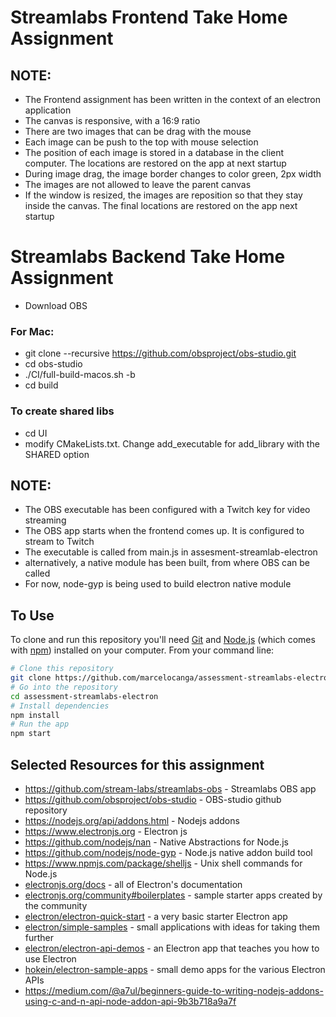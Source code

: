 # Streamlabs Frontend Take Home Assignment
## NOTE:
- The Frontend assignment has been written in the context of an electron application
- The canvas is responsive, with a 16:9 ratio
- There are two images that can be drag with the mouse
- Each image can be push to the top with mouse selection
- The position of each image is stored in a database in the client computer. The locations are restored on the app at next startup
- During image drag, the image border changes to color green, 2px width
- The images are not allowed to leave the parent canvas
- If the window is resized, the images are reposition so that they stay inside the canvas. The final locations are restored on the app next startup

# Streamlabs Backend Take Home Assignment

- Download OBS
### For Mac:
- git clone --recursive https://github.com/obsproject/obs-studio.git
- cd obs-studio
- ./CI/full-build-macos.sh -b
- cd build
### To create shared libs
- cd UI
- modify CMakeLists.txt. Change add_executable for add_library with the SHARED option

## NOTE:

- The OBS executable has been configured with a Twitch key for video streaming
- The OBS app starts when the frontend comes up. It is configured to stream to Twitch
- The executable is called from main.js in assesment-streamlab-electron
- alternatively, a native module has been built, from where OBS can be called
- For now, node-gyp is being used to build electron native module


## To Use

To clone and run this repository you'll need [Git](https://git-scm.com) and [Node.js](https://nodejs.org/en/download/) (which comes with [npm](http://npmjs.com)) installed on your computer. From your command line:

```bash
# Clone this repository
git clone https://github.com/marcelocanga/assessment-streamlabs-electron.git
# Go into the repository
cd assessment-streamlabs-electron
# Install dependencies
npm install
# Run the app
npm start
```

## Selected Resources for this assignment 

- https://github.com/stream-labs/streamlabs-obs - Streamlabs OBS app
- https://github.com/obsproject/obs-studio - OBS-studio github repository
- https://nodejs.org/api/addons.html - Nodejs addons
- https://www.electronjs.org - Electron js
- https://github.com/nodejs/nan - Native Abstractions for Node.js
- https://github.com/nodejs/node-gyp - Node.js native addon build tool
- https://www.npmjs.com/package/shelljs - Unix shell commands for Node.js
- [electronjs.org/docs](https://electronjs.org/docs) - all of Electron's documentation
- [electronjs.org/community#boilerplates](https://electronjs.org/community#boilerplates) - sample starter apps created by the community
- [electron/electron-quick-start](https://github.com/electron/electron-quick-start) - a very basic starter Electron app
- [electron/simple-samples](https://github.com/electron/simple-samples) - small applications with ideas for taking them further
- [electron/electron-api-demos](https://github.com/electron/electron-api-demos) - an Electron app that teaches you how to use Electron
- [hokein/electron-sample-apps](https://github.com/hokein/electron-sample-apps) - small demo apps for the various Electron APIs
- https://medium.com/@a7ul/beginners-guide-to-writing-nodejs-addons-using-c-and-n-api-node-addon-api-9b3b718a9a7f